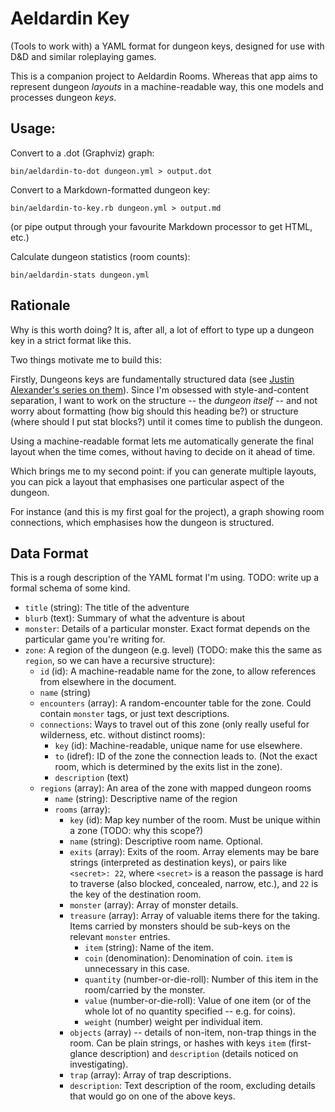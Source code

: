 
# Aeldardin Key

(Tools to work with) a YAML format for dungeon keys, designed for use with D&D and similar roleplaying games. 

This is a companion project to Aeldardin Rooms.
Whereas that app aims to represent dungeon _layouts_ in a machine-readable way,
this one models and processes dungeon _keys_.

## Usage:

Convert to a .dot (Graphviz) graph:

    bin/aeldardin-to-dot dungeon.yml > output.dot

Convert to a Markdown-formatted dungeon key:

    bin/aeldardin-to-key.rb dungeon.yml > output.md

(or pipe output through your favourite Markdown processor to get HTML, etc.)

Calculate dungeon statistics (room counts):

    bin/aeldardin-stats dungeon.yml

## Rationale

Why is this worth doing?
It is, after all, a lot of effort to type up a dungeon key in a strict format like this.

Two things motivate me to build this:

Firstly, Dungeons keys are fundamentally structured data (see [Justin Alexander's series on them](http://thealexandrian.net/wordpress/35180/roleplaying-games/the-art-of-the-key)).
Since I'm obsessed with style-and-content separation, I want to work on the structure -- the _dungeon itself_ -- and not worry about formatting (how big should this heading be?) or structure (where should I put stat blocks?) until it comes time to publish the dungeon.

Using a machine-readable format lets me automatically generate the final layout when the time comes, without having to decide on it ahead of time.

Which brings me to my second point: if you can generate multiple layouts, you can pick a layout that emphasises one particular aspect of the dungeon.

For instance (and this is my first goal for the project), a graph showing room connections, which emphasises how the dungeon is structured.

## Data Format

This is a rough description of the YAML format I'm using.
TODO: write up a formal schema of some kind.

* `title` (string): The title of the adventure
* `blurb` (text): Summary of what the adventure is about
* `monster`: Details of a particular monster. Exact format depends on the particular game you're writing for.
* `zone`: A region of the dungeon (e.g. level) (TODO: make this the same as `region`, so we can have a recursive structure):
  * `id` (id): A machine-readable name for the zone, to allow references from elsewhere in the document.
  * `name` (string)
  * `encounters` (array): A random-encounter table for the zone. Could contain `monster` tags, or just text descriptions.
  * `connections`: Ways to travel out of this zone (only really useful for wilderness, etc. without distinct rooms):
    * `key` (id): Machine-readable, unique name for use elsewhere.
    * `to` (idref): ID of the zone the connection leads to. (Not the exact room, which is determined by the exits list in the zone).
    * `description` (text)
  * `regions` (array): An area of the zone with mapped dungeon rooms
    * `name` (string): Descriptive name of the region
    * `rooms` (array):
      * `key` (id): Map key number of the room. Must be unique within a zone (TODO: why this scope?)
      * `name` (string): Descriptive room name. Optional.
      * `exits` (array): Exits of the room. Array elements may be bare strings (interpreted as destination keys), or pairs like `<secret>: 22`, where `<secret>` is a reason the passage is hard to traverse (also blocked, concealed, narrow, etc.), and `22` is the key of the destination room.
      * `monster` (array): Array of monster details.
      * `treasure` (array): Array of valuable items there for the taking. Items carried by monsters should be sub-keys on the relevant `monster` entries.
        * `item` (string): Name of the item.
        * `coin` (denomination): Denomination of coin. `item` is unnecessary in this case.
        * `quantity` (number-or-die-roll): Number of this item in the room/carried by the monster.
        * `value` (number-or-die-roll): Value of one item (or of the whole lot of no quantity specified -- e.g. for coins).
        * `weight` (number) weight per individual item.
      * `objects` (array) -- details of non-item, non-trap things in the room. Can be plain strings, or hashes with keys `item` (first-glance description) and `description` (details noticed on investigating).
      * `trap` (array): Array of trap descriptions.
      * `description`: Text description of the room, excluding details that would go on one of the above keys.